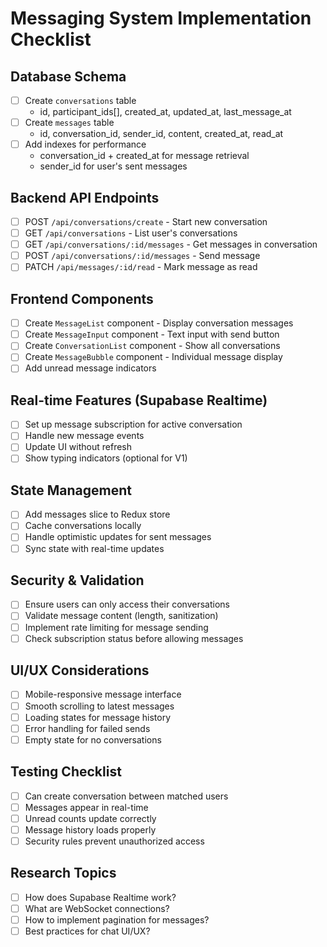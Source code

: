 # Messaging System Implementation Checklist

## Database Schema
- [ ] Create `conversations` table
  - id, participant_ids[], created_at, updated_at, last_message_at
- [ ] Create `messages` table  
  - id, conversation_id, sender_id, content, created_at, read_at
- [ ] Add indexes for performance
  - conversation_id + created_at for message retrieval
  - sender_id for user's sent messages

## Backend API Endpoints
- [ ] POST `/api/conversations/create` - Start new conversation
- [ ] GET `/api/conversations` - List user's conversations
- [ ] GET `/api/conversations/:id/messages` - Get messages in conversation
- [ ] POST `/api/conversations/:id/messages` - Send message
- [ ] PATCH `/api/messages/:id/read` - Mark message as read

## Frontend Components
- [ ] Create `MessageList` component - Display conversation messages
- [ ] Create `MessageInput` component - Text input with send button
- [ ] Create `ConversationList` component - Show all conversations
- [ ] Create `MessageBubble` component - Individual message display
- [ ] Add unread message indicators

## Real-time Features (Supabase Realtime)
- [ ] Set up message subscription for active conversation
- [ ] Handle new message events
- [ ] Update UI without refresh
- [ ] Show typing indicators (optional for V1)

## State Management
- [ ] Add messages slice to Redux store
- [ ] Cache conversations locally
- [ ] Handle optimistic updates for sent messages
- [ ] Sync state with real-time updates

## Security & Validation
- [ ] Ensure users can only access their conversations
- [ ] Validate message content (length, sanitization)
- [ ] Implement rate limiting for message sending
- [ ] Check subscription status before allowing messages

## UI/UX Considerations
- [ ] Mobile-responsive message interface
- [ ] Smooth scrolling to latest messages
- [ ] Loading states for message history
- [ ] Error handling for failed sends
- [ ] Empty state for no conversations

## Testing Checklist
- [ ] Can create conversation between matched users
- [ ] Messages appear in real-time
- [ ] Unread counts update correctly
- [ ] Message history loads properly
- [ ] Security rules prevent unauthorized access

## Research Topics
- [ ] How does Supabase Realtime work?
- [ ] What are WebSocket connections?
- [ ] How to implement pagination for messages?
- [ ] Best practices for chat UI/UX? 